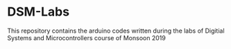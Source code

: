 # DSM-Labs
This repository contains the arduino codes written during the labs of Digitial Systems and Microcontrollers course of Monsoon 2019
